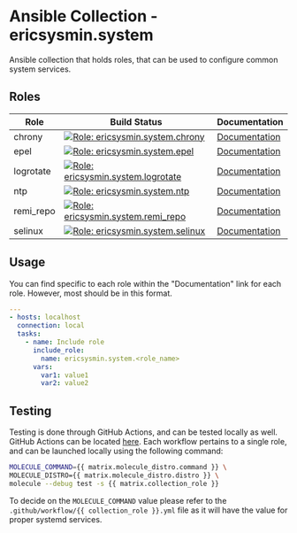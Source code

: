 # Ansible Collection - ericsysmin.system

Ansible collection that holds roles, that can be used to configure common system services.

## Roles

| Role      | Build Status                                                                                                                                                                                                                                                        | Documentation                                                                                                |
| --------- | ------------------------------------------------------------------------------------------------------------------------------------------------------------------------------------------------------------------------------------------------------------------- | ------------------------------------------------------------------------------------------------------------ |
| chrony    | [![Role: ericsysmin.system.chrony](https://github.com/ericsysmin/ansible-collection-system/workflows/ericsysmin.system.chrony/badge.svg)](https://github.com/ericsysmin/ansible-collection-system/actions?query=workflow%3A%22ericsysmin.system.chrony%22)          | [Documentation](https://github.com/ericsysmin/ansible-collection-system/tree/main/roles/chrony/README.md)    |
| epel      | [![Role: ericsysmin.system.epel](https://github.com/ericsysmin/ansible-collection-system/workflows/ericsysmin.system.epel/badge.svg)](https://github.com/ericsysmin/ansible-collection-system/actions?query=workflow%3A%22ericsysmin.system.epel%22)                | [Documentation](https://github.com/ericsysmin/ansible-collection-system/tree/main/roles/epel/README.md)      |
| logrotate | [![Role: ericsysmin.system.logrotate](https://github.com/ericsysmin/ansible-collection-system/workflows/ericsysmin.system.logrotate/badge.svg)](https://github.com/ericsysmin/ansible-collection-system/actions?query=workflow%3A%22ericsysmin.system.logrotate%22) | [Documentation](https://github.com/ericsysmin/ansible-collection-system/tree/main/roles/logrotate/README.md) |
| ntp       | [![Role: ericsysmin.system.ntp](https://github.com/ericsysmin/ansible-collection-system/workflows/ericsysmin.system.ntp/badge.svg)](https://github.com/ericsysmin/ansible-collection-system/actions?query=workflow%3A%22ericsysmin.system.ntp%22)                   | [Documentation](https://github.com/ericsysmin/ansible-collection-system/tree/main/roles/ntp/README.md)       |
| remi_repo | [![Role: ericsysmin.system.remi_repo](https://github.com/ericsysmin/ansible-collection-system/workflows/ericsysmin.system.remi_repo/badge.svg)](https://github.com/ericsysmin/ansible-collection-system/actions?query=workflow%3A%22ericsysmin.system.remi_repo%22) | [Documentation](https://github.com/ericsysmin/ansible-collection-system/tree/main/roles/remi_repo/README.md) |
| selinux   | [![Role: ericsysmin.system.selinux](https://github.com/ericsysmin/ansible-collection-system/workflows/ericsysmin.system.selinux/badge.svg)](https://github.com/ericsysmin/ansible-collection-system/actions?query=workflow%3A%22ericsysmin.system.selinux%22)       | [Documentation](https://github.com/ericsysmin/ansible-collection-system/tree/main/roles/selinux/README.md)   |

## Usage

You can find specific to each role within the "Documentation" link for each role. However, most should be in this format.

```yaml
---
- hosts: localhost
  connection: local
  tasks:
    - name: Include role
      include_role:
        name: ericsysmin.system.<role_name>
      vars:
        var1: value1
        var2: value2
```

## Testing

Testing is done through GitHub Actions, and can be tested locally as well. GitHub Actions can be located [here](https://github.com/ericsysmin/ansible-collection-system/actions).
Each workflow pertains to a single role, and can be launched locally using the following command:

```bash
MOLECULE_COMMAND={{ matrix.molecule_distro.command }} \
MOLECULE_DISTRO={{ matrix.molecule_distro.distro }} \
molecule --debug test -s {{ matrix.collection_role }}
```

To decide on the `MOLECULE_COMMAND` value please refer to the `.github/workflow/{{ collection_role }}.yml` file as it will have the value for proper systemd services.

